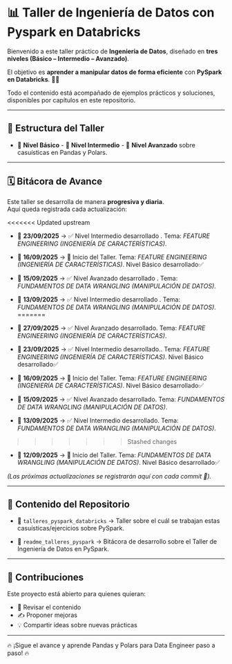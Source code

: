 # 📊 Taller de Ingeniería de Datos con Pyspark en Databricks   

Bienvenido a este taller práctico de **Ingeniería de Datos**, diseñado en **tres niveles (Básico – Intermedio – Avanzado)**.  

El objetivo es **aprender a manipular datos de forma eficiente** con **PySpark en Databricks**. 🚀✨  

Todo el contenido está acompañado de ejemplos prácticos y soluciones, disponibles por capítulos en este repositorio.  

---

## 📌 Estructura del Taller  

- 🔹 **Nivel Básico** - 🔸 **Nivel Intermedio** - 🔺 **Nivel Avanzado** sobre casuísticas en Pandas y Polars.

---

## 🗓️ Bitácora de Avance  

Este taller se desarrolla de manera **progresiva y diaria**.  
Aquí queda registrada cada actualización:  

<<<<<<< Updated upstream
- 📅 **23/09/2025** → ✅ Nivel Intermedio desarrollado . Tema: *FEATURE ENGINEERING (INGENIERÍA DE CARACTERÍSTICAS)*.
- 📅 **16/09/2025** → 🚀 Inicio del Taller. Tema: *FEATURE ENGINEERING (INGENIERÍA DE CARACTERÍSTICAS)*. Nivel Básico desarrollado✅
 
- 📅 **15/09/2025** →  ✅ Nivel Avanzado desarrollado . Tema: *FUNDAMENTOS DE DATA WRANGLING (MANIPULACIÓN DE DATOS)*. 
- 📅 **13/09/2025** →  ✅ Nivel Intermedio desarrollado . Tema: *FUNDAMENTOS DE DATA WRANGLING (MANIPULACIÓN DE DATOS)*. 
=======
- 📅 **27/09/2025** → ✅ Nivel Avanzado desarrollado. Tema: *FEATURE ENGINEERING (INGENIERÍA DE CARACTERÍSTICAS)*.
- 📅 **23/09/2025** → ✅ Nivel Intermedio desarrollado.. Tema: *FEATURE ENGINEERING (INGENIERÍA DE CARACTERÍSTICAS)*. Nivel Básico desarrollado✅ 
- 📅 **16/09/2025** → 🚀 Inicio del Taller. Tema: *FEATURE ENGINEERING (INGENIERÍA DE CARACTERÍSTICAS)*. Nivel Básico desarrollado✅ 

- 📅 **15/09/2025** →  ✅ Nivel Avanzado desarrollado. Tema: *FUNDAMENTOS DE DATA WRANGLING (MANIPULACIÓN DE DATOS)*. 
- 📅 **13/09/2025** →  ✅ Nivel Intermedio desarrollado. Tema: *FUNDAMENTOS DE DATA WRANGLING (MANIPULACIÓN DE DATOS)*. 
>>>>>>> Stashed changes
- 📅 **12/09/2025** → 🚀 Inicio del Taller. Tema: *FUNDAMENTOS DE DATA WRANGLING (MANIPULACIÓN DE DATOS)*. Nivel Básico desarrollado✅  

*(Las próximas actualizaciones se registrarán aquí con cada commit 📝).*  

---

## 📂 Contenido del Repositorio  

- 📝 `talleres_pyspark_databricks` → Taller sobre el cuál se trabajan estas casuísticas/ejercicios sobre PySpark.  

- 📝 `readme_talleres_pyspark` → Bitácora de desarrollo sobre el Taller de Ingeniería de Datos en PySpark.  

---

## 🤝 Contribuciones  

Este proyecto está abierto para quienes quieran:  
- 📖 Revisar el contenido  
- ✍️ Proponer mejoras  
- 💡 Compartir ideas sobre nuevas prácticas  

---

🔥 ¡Sigue el avance y aprende Pandas y Polars para Data Engineer paso a paso! 🔥  
